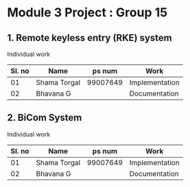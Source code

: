 # Module 3 Project : Group 15
## 1. Remote keyless entry (RKE) system

Individual work

|Sl. no	| Name | ps num | Work |
| --- | --- | --- | --- |
|01|	Shama Torgal | 99007649 | Implementation |
|02	|Bhavana G | | Documentation |

## 2. BiCom System

Individual work

|Sl. no	| Name | ps num | Work |
| --- | --- | --- | --- |
|01|	Shama Torgal | 99007649 | Implementation |
|02	|Bhavana G | | Documentation |






